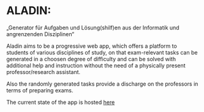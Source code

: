 # ALADIN:
„Generator für Aufgaben und Lösung(shilf)en aus der Informatik
und angrenzenden Disziplinen“

Aladin aims to be a progressive web app, which offers a platform to students of various disciplines of study, on that exam-relevant tasks
can be generated in a choosen degree of difficulty and can be solved with additional help and instruction without the need of a 
physically present professor/research assistant.

Also the randomly generated tasks provide a discharge on the professors in terms of preparing exams.

The current state of the app is hosted [here](https://aladin-htw.herokuapp.com/)
